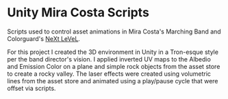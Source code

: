 # Unity Mira Costa Scripts
 Scripts used to control asset animations in Mira Costa's Marching Band and Colorguard's [NeXt LeVeL](https://youtu.be/wzpC7RIjIzM).

For this project I created the 3D environment in Unity in a Tron-esque style per the band director's vision.
I applied inverted UV maps to the Albedio and Emission Color on a plane and simple rock objects from the asset store to create a rocky valley.
The laser effects were created using volumetric lines from the asset store and animated using a play/pause cycle that were offset via scripts.
